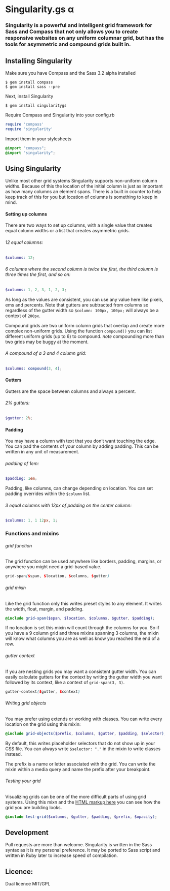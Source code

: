 # Singularity.gs α

### Singularity is a powerful and intelligent grid framework for Sass and Compass that not only allows you to create responsive websites on any uniform columnar grid, but has the tools for asymmetric and compound grids built in.

## Installing Singularity

Make sure you have Compass and the Sass 3.2 alpha installed

```
$ gem install compass
$ gem install sass --pre
```

Next, install Singularity

```
$ gem install singularitygs
```

Require Compass and Singularity into your config.rb

```ruby
require 'compass'
require 'singularity'
```

Import them in your stylesheets

```scss
@import "compass";
@import "singularity";
```

## Using Singularity

Unlike most other grid systems Singularity supports non-uniform column widths. Because of this the location of the initial column is just as important as how many columns an element spans. There is a built in counter to help keep track of this for you but location of columns is something to keep in mind.

#### Setting up columns

There are two ways to set up columns, with a single value that creates equal column widths or a list that creates asymmetric grids.

###### 12 equal columns:

```scss
$columns: 12;
```

###### 6 columns where the second column is twice the first, the third column is three times the first, and so on:

```scss
$columns: 1, 2, 3, 1, 2, 3;
```

As long as the values are consistent, you can use any value here like pixels, ems and percents. Note that gutters are subtracted from columns so regardless of the gutter width so `$column: 100px, 100px;` will always be a context of `200px`.

Compound grids are two uniform column grids that overlap and create more complex non-uniform grids. Using the function `compound()` you can list different uniform grids (up to 6) to compound. *note* compounding more than two grids may be buggy at the moment.

###### A compound of a 3 and 4 column grid:

```scss
$columns: compound(3, 4);
```

#### Gutters

Gutters are the space between columns and always a percent.

###### 2% gutters:

```scss
$gutter: 2%;
```

#### Padding

You may have a column with text that you don’t want touching the edge. You can pad the contents of your column by adding padding. This can be written in any unit of measurement.

###### padding of 1em:

```scss
$padding: 1em;
```

Padding, like columns, can change depending on location. You can set padding overrides within the `$column` list.

###### 3 equal columns with 12px of padding on the center column:

```scss
$columns: 1, 1 12px, 1;
```

### Functions and mixins

###### grid function

The grid function can be used anywhere like borders, padding, margins, or anywhere you might need a grid-based value.

```scss
grid-span($span, $location, $columns, $gutter)
```

###### grid mixin

Like the grid function only this writes preset styles to any element. It writes the width, float, margin, and padding.

```scss
@include grid-span($span, $location, $columns, $gutter, $padding);
```

If no location is set this mixin will count through the columns for you. So if you have a 9 column grid and three mixins spanning 3 columns, the mixin will know what columns you are as well as know you reached the end of a row.

###### gutter context

If you are nesting grids you may want a consistent gutter width. You can easily calculate gutters for the context by writing the gutter width you want followed by its context, like a context of `grid-span(3, 3)`.

```scss
gutter-context($gutter, $context)
```

###### Writing grid objects

You may prefer using extends or working with classes. You can write every location on the grid using this mixin:

```scss
@include grid-objects($prefix, $columns, $gutter, $padding, $selector);
```

By default, this writes placeholder selectors that do not show up in your CSS file. You can always write `$selector: "."` in the mixin to write classes instead.

The prefix is a name or letter associated with the grid. You can write the mixin within a media query and name the prefix after your breakpoint.

###### Testing your grid

Visualizing grids can be one of the more difficult parts of using grid systems. Using this mixn and the [HTML markup here](https://github.com/scottkellum/Singularity/blob/master/stylesheets/singularity/_grid-test.sass#L18) you can see how the grid you are building looks.

```scss
@include test-grid($columns, $gutter, $padding, $prefix, $opacity);
```

## Development

Pull requests are more than welcome. Singularity is written in the Sass syntax as it is my personal preference. It may be ported to Sass script and written in Ruby later to increase speed of compilation.

## Licence:

Dual licence MIT/GPL